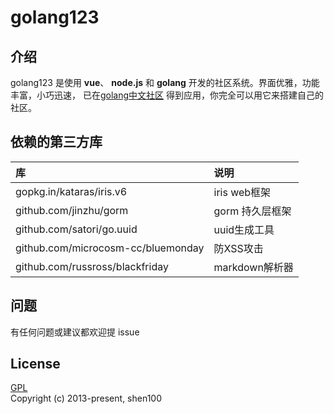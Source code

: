 golang123   
=

## 介绍

golang123 是使用 **vue**、 **node.js** 和 **golang** 开发的社区系统。界面优雅，功能丰富，小巧迅速，
已在[golang中文社区](https://www.xxx.com) 得到应用，你完全可以用它来搭建自己的社区。   

## 依赖的第三方库

| 库 | 说明              |
|:---------|:-----------------------|
| gopkg.in/kataras/iris.v6   | iris web框架   |
| github.com/jinzhu/gorm     | gorm 持久层框架 |
| github.com/satori/go.uuid  | uuid生成工具    |
| github.com/microcosm-cc/bluemonday  | 防XSS攻击    |
| github.com/russross/blackfriday  | markdown解析器    |

## 问题

有任何问题或建议都欢迎提 issue  

## License
[GPL](https://github.com/shen100/golang123-api/blob/master/LICENSE "")      
Copyright (c) 2013-present, shen100
